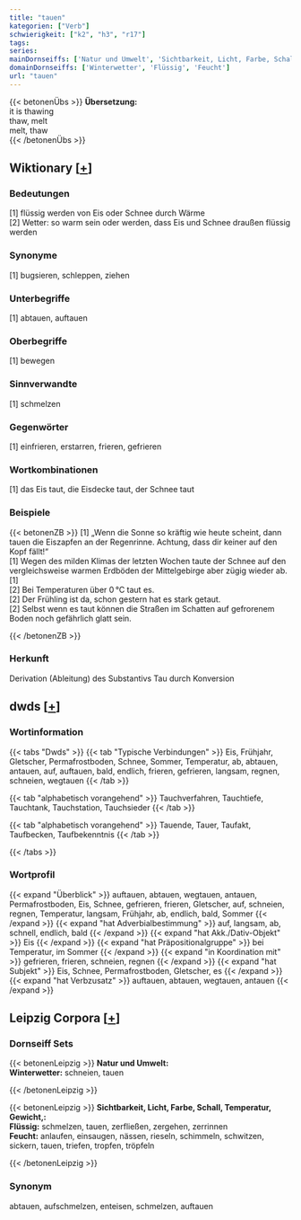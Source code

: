 ```yaml
---
title: "tauen"
kategorien: ["Verb"]
schwierigkeit: ["k2", "h3", "r17"]
tags:
series:
mainDornseiffs: ['Natur und Umwelt', 'Sichtbarkeit, Licht, Farbe, Schall, Temperatur, Gewicht,']
domainDornseiffs: ['Winterwetter', 'Flüssig', 'Feucht']
url: "tauen"
---
```


{{< betonenÜbs >}}
**Übersetzung:**  
it is thawing  
thaw, melt  
melt, thaw  
{{< /betonenÜbs >}}

## Wiktionary [[+](https://de.wiktionary.org/wiki/tauen)]

### Bedeutungen
[1] flüssig werden von Eis oder Schnee durch Wärme  
[2] Wetter: so warm sein oder werden, dass Eis und Schnee draußen flüssig werden  

### Synonyme
[1] bugsieren, schleppen, ziehen  

### Unterbegriffe
[1] abtauen, auftauen  

### Oberbegriffe
[1] bewegen  

### Sinnverwandte
[1] schmelzen  

### Gegenwörter
[1] einfrieren, erstarren, frieren, gefrieren  

### Wortkombinationen
[1] das Eis taut, die Eisdecke taut, der Schnee taut  

### Beispiele
{{< betonenZB >}}
[1] „Wenn die Sonne so kräftig wie heute scheint, dann tauen die Eiszapfen an der Regenrinne. Achtung, dass dir keiner auf den Kopf fällt!“  
[1] Wegen des milden Klimas der letzten Wochen taute der Schnee auf den vergleichsweise warmen Erdböden der Mittelgebirge aber zügig wieder ab.[1]  
[2] Bei Temperaturen über 0 °C taut es.  
[2] Der Frühling ist da, schon gestern hat es stark getaut.  
[2] Selbst wenn es taut können die Straßen im Schatten auf gefrorenem Boden noch gefährlich glatt sein.  

{{< /betonenZB >}}
### Herkunft
Derivation (Ableitung) des Substantivs Tau durch Konversion  



## dwds [[+](https://www.dwds.de/wb/tauen)]

### Wortinformation
{{< tabs "Dwds" >}}
{{< tab "Typische Verbindungen" >}}
Eis, Frühjahr, Gletscher, Permafrostboden, Schnee, Sommer, Temperatur, ab, abtauen, antauen, auf, auftauen, bald, endlich, frieren, gefrieren, langsam, regnen, schneien, wegtauen
{{< /tab >}}

{{< tab "alphabetisch vorangehend" >}}
Tauchverfahren, Tauchtiefe, Tauchtank, Tauchstation, Tauchsieder
{{< /tab >}}

{{< tab "alphabetisch vorangehend" >}}
Tauende, Tauer, Taufakt, Taufbecken, Taufbekenntnis
{{< /tab >}}

{{< /tabs >}}

### Wortprofil
{{< expand "Überblick" >}} auftauen, abtauen, wegtauen, antauen, Permafrostboden, Eis, Schnee, gefrieren, frieren, Gletscher, auf, schneien, regnen, Temperatur, langsam, Frühjahr, ab, endlich, bald, Sommer {{< /expand >}}
{{< expand "hat Adverbialbestimmung" >}} auf, langsam, ab, schnell, endlich, bald {{< /expand >}}
{{< expand "hat Akk./Dativ-Objekt" >}} Eis {{< /expand >}}
{{< expand "hat Präpositionalgruppe" >}} bei Temperatur, im Sommer {{< /expand >}}
{{< expand "in Koordination mit" >}} gefrieren, frieren, schneien, regnen {{< /expand >}}
{{< expand "hat Subjekt" >}} Eis, Schnee, Permafrostboden, Gletscher, es {{< /expand >}}
{{< expand "hat Verbzusatz" >}} auftauen, abtauen, wegtauen, antauen {{< /expand >}}

## Leipzig Corpora [[+](https://corpora.uni-leipzig.de/en/res?word=tauen&corpusId=deu_newscrawl-public_2018)]

### Dornseiff Sets
{{< betonenLeipzig >}}
**Natur und Umwelt:**  
**Winterwetter:** schneien, tauen  

{{< /betonenLeipzig >}}


{{< betonenLeipzig >}}
**Sichtbarkeit, Licht, Farbe, Schall, Temperatur, Gewicht,:**  
**Flüssig:** schmelzen, tauen, zerfließen, zergehen, zerrinnen  
**Feucht:** anlaufen, einsaugen, nässen, rieseln, schimmeln, schwitzen, sickern, tauen, triefen, tropfen, tröpfeln  

{{< /betonenLeipzig >}}

### Synonym
abtauen, aufschmelzen, enteisen, schmelzen, auftauen

